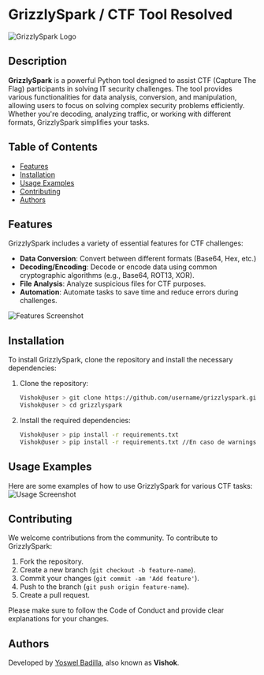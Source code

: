 # GrizzlySpark / CTF Tool Resolved
![GrizzlySpark Logo](https://github.com/user-attachments/assets/032b5557-5c00-4337-86c6-a08372383c03)

## Description
**GrizzlySpark** is a powerful Python tool designed to assist CTF (Capture The Flag) participants in solving IT security challenges. The tool provides various functionalities for data analysis, conversion, and manipulation, allowing users to focus on solving complex security problems efficiently. Whether you're decoding, analyzing traffic, or working with different formats, GrizzlySpark simplifies your tasks.

## Table of Contents
- [Features](#features)
- [Installation](#installation)
- [Usage Examples](#usage-examples)
- [Contributing](#contributing)
- [Authors](#authors)

## Features
GrizzlySpark includes a variety of essential features for CTF challenges:
- **Data Conversion**: Convert between different formats (Base64, Hex, etc.)
- **Decoding/Encoding**: Decode or encode data using common cryptographic algorithms (e.g., Base64, ROT13, XOR).
- **File Analysis**: Analyze suspicious files for CTF purposes.
- **Automation**: Automate tasks to save time and reduce errors during challenges.

![Features Screenshot](https://github.com/user-attachments/assets/77eac3c6-194a-477c-813e-8afc573bccb3)

## Installation
To install GrizzlySpark, clone the repository and install the necessary dependencies:

1. Clone the repository:
    ```bash
    Vishok@user > git clone https://github.com/username/grizzlyspark.git
    Vishok@user > cd grizzlyspark
    ```

2. Install the required dependencies:
    ```bash
    Vishok@user > pip install -r requirements.txt
    Vishok@user > pip install -r requirements.txt //En caso de warnings
    ```

## Usage Examples
Here are some examples of how to use GrizzlySpark for various CTF tasks:
![Usage Screenshot](https://github.com/user-attachments/assets/3260fa1c-efb3-4f75-85fa-39b28c087556)

## Contributing
We welcome contributions from the community. To contribute to GrizzlySpark:

1. Fork the repository.
2. Create a new branch (`git checkout -b feature-name`).
3. Commit your changes (`git commit -am 'Add feature'`).
4. Push to the branch (`git push origin feature-name`).
5. Create a pull request.

Please make sure to follow the Code of Conduct and provide clear explanations for your changes.

## Authors
Developed by [Yoswel Badilla](https://www.linkedin.com/in/yoswel-badilla-cyberjr/), also known as **Vishok**.

